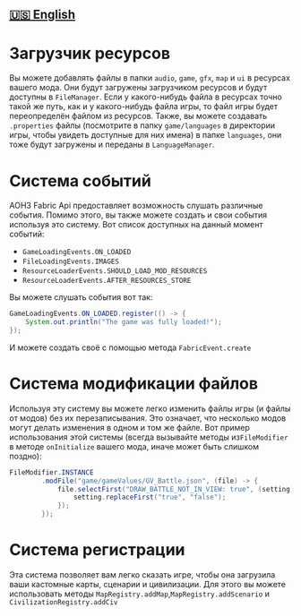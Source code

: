 [🇺🇸 English](https://github.com/MushroomMif/aoh3-fabric-api/blob/master/DOCS.md)
-----
# Загрузчик ресурсов
Вы можете добавлять файлы в папки `audio`, `game`, `gfx`, `map` и `ui`
в ресурсах вашего мода. Они будут загружены загрузчиком ресурсов и будут
доступны в `FileManager`. Если у какого-нибудь файла в ресурсах точно такой же
путь, как и у какого-нибудь файла игры, то файл игры будет переопределён файлом
из ресурсов. Также, вы можете создавать `.properties` файлы (посмотрите в 
папку `game/languages` в директории игры, чтобы увидеть доступные для них имена)
в папке `languages`, они тоже будут загружены и переданы в `LanguageManager`.

# Система событий
AOH3 Fabric Api предоставляет возможность слушать различные события.
Помимо этого, вы также можете создать и свои события используя это систему.
Вот список доступных на данный момент событий:
- `GameLoadingEvents.ON_LOADED`
- `FileLoadingEvents.IMAGES`
- `ResourceLoaderEvents.SHOULD_LOAD_MOD_RESOURCES`
- `ResourceLoaderEvents.AFTER_RESOURCES_STORE`

Вы можете слушать события вот так:
```java
GameLoadingEvents.ON_LOADED.register(() -> {
    System.out.println("The game was fully loaded!");
});
```
И можете создать своё с помощью метода `FabricEvent.create`

# Система модификации файлов
Используя эту систему вы можете легко изменить файлы игры (и файлы от модов)
без их перезаписывания. Это означает, что несколько модов могут делать изменения в
одном и том же файле. Вот пример использования этой системы
(всегда вызывайте методы из`FileModifier` в методе `onInitialize` вашего мода,
иначе может быть слишком поздно):
```java
FileModifier.INSTANCE
        .modFile("game/gameValues/GV_Battle.json", (file) -> {
            file.selectFirst("DRAW_BATTLE_NOT_IN_VIEW: true", (setting) -> {
                setting.replaceFirst("true", "false");
            });
        });
```

# Система регистрации
Эта система позволяет вам легко сказать игре, чтобы она загрузила ваши
кастомные карты, сценарии и цивилизации. Для этого вы можете использовать
методы `MapRegistry.addMap`,`MapRegistry.addScenario` и 
`CivilizationRegistry.addCiv`
